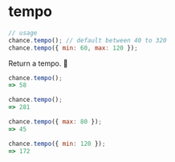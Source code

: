 # tempo

```js
// usage
chance.tempo(); // default between 40 to 320
chance.tempo({ min: 60, max: 120 });
```

Return a tempo. 🎵

```js
chance.tempo();
=> 58

chance.tempo();
=> 281

chance.tempo({ max: 80 });
=> 45

chance.tempo({ min: 120 });
=> 172
```
